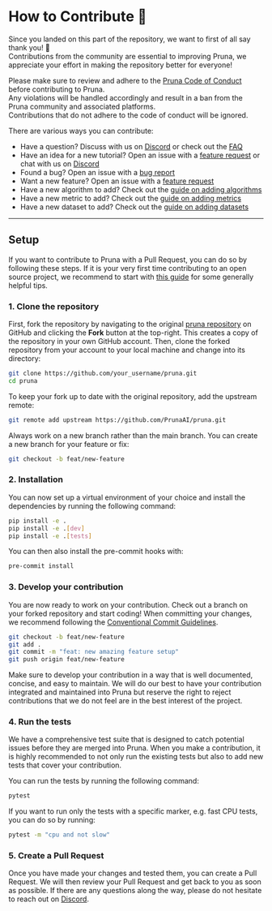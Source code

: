 # How to Contribute 💜

Since you landed on this part of the repository, we want to first of all say thank you! 💜  
Contributions from the community are essential to improving Pruna, we appreciate your effort in making the repository better for everyone!

Please make sure to review and adhere to the [Pruna Code of Conduct](https://github.com/PrunaAI/pruna/blob/main/CODE_OF_CONDUCT.md) before contributing to Pruna.  
Any violations will be handled accordingly and result in a ban from the Pruna community and associated platforms.  
Contributions that do not adhere to the code of conduct will be ignored.

There are various ways you can contribute:

- Have a question? Discuss with us on [Discord](https://discord.gg/Tun8YgzxZ9) or check out the [FAQ](https://docs.pruna.ai/en/stable/docs_pruna/faq.html)
- Have an idea for a new tutorial? Open an issue with a [feature request](https://docs.pruna.ai/en/stable/docs_pruna/contributions/opening_an_issue.html#feature-request) or chat with us on [Discord](https://discord.gg/Tun8YgzxZ9)
- Found a bug? Open an issue with a [bug report](https://docs.pruna.ai/en/stable/docs_pruna/contributions/opening_an_issue.html#bug-report)
- Want a new feature? Open an issue with a [feature request](https://docs.pruna.ai/en/stable/docs_pruna/contributions/opening_an_issue.html#feature-request)
- Have a new algorithm to add? Check out the [guide on adding algorithms](https://docs.pruna.ai/en/stable/docs_pruna/contributions/adding_algorithm.html)
- Have a new metric to add? Check out the [guide on adding metrics](https://docs.pruna.ai/en/stable/docs_pruna/contributions/adding_metric.html)
- Have a new dataset to add? Check out the [guide on adding datasets](https://docs.pruna.ai/en/stable/docs_pruna/contributions/adding_dataset.html)

---

## Setup

If you want to contribute to Pruna with a Pull Request, you can do so by following these steps.
If it is your very first time contributing to an open source project, we recommend to start with [this guide](https://opensource.guide/how-to-contribute/) for some generally helpful tips.

### 1. Clone the repository

First, fork the repository by navigating to the original [pruna repository](https://github.com/PrunaAI/pruna) on GitHub and clicking the **Fork** button at the top-right. This creates a copy of the repository in your own GitHub account. Then, clone the forked repository from your account to your local machine and change into its directory:

```bash
git clone https://github.com/your_username/pruna.git
cd pruna
```

To keep your fork up to date with the original repository, add the upstream remote:

```bash
git remote add upstream https://github.com/PrunaAI/pruna.git
```

Always work on a new branch rather than the main branch. You can create a new branch for your feature or fix:

```bash
git checkout -b feat/new-feature
```

### 2. Installation

You can now set up a virtual environment of your choice and install the dependencies by running the following command:

```bash
pip install -e .
pip install -e .[dev]
pip install -e .[tests]
```

You can then also install the pre-commit hooks with:

```bash
pre-commit install
```

### 3. Develop your contribution

You are now ready to work on your contribution. Check out a branch on your forked repository and start coding! When committing your changes, we recommend following the [Conventional Commit Guidelines](https://www.conventionalcommits.org/en/v1.0.0/).

```bash
git checkout -b feat/new-feature
git add .
git commit -m "feat: new amazing feature setup"
git push origin feat/new-feature
```

Make sure to develop your contribution in a way that is well documented, concise, and easy to maintain. We will do our best to have your contribution integrated and maintained into Pruna but reserve the right to reject contributions that we do not feel are in the best interest of the project.

### 4. Run the tests

We have a comprehensive test suite that is designed to catch potential issues before they are merged into Pruna. When you make a contribution, it is highly recommended to not only run the existing tests but also to add new tests that cover your contribution.

You can run the tests by running the following command:

```bash
pytest
```

If you want to run only the tests with a specific marker, e.g. fast CPU tests, you can do so by running:

```bash
pytest -m "cpu and not slow"
```

### 5. Create a Pull Request

Once you have made your changes and tested them, you can create a Pull Request. We will then review your Pull Request and get back to you as soon as possible. If there are any questions along the way, please do not hesitate to reach out on [Discord](https://discord.gg/Tun8YgzxZ9).